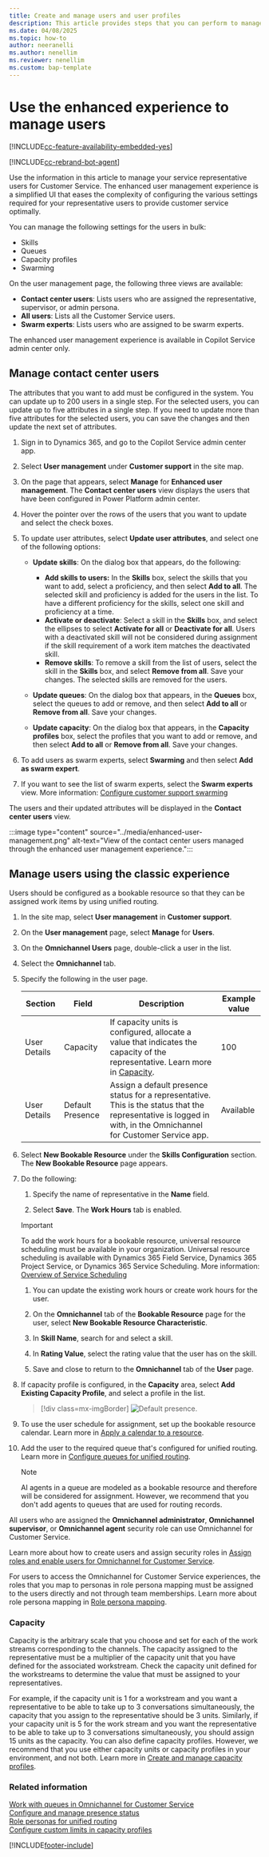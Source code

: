 ```yaml
---
title: Create and manage users and user profiles
description: This article provides steps that you can perform to manage users in Omnichannel for Customer Service.
ms.date: 04/08/2025
ms.topic: how-to
author: neeranelli
ms.author: nenellim
ms.reviewer: nenellim
ms.custom: bap-template
---
```


# Use the enhanced experience to manage users

[!INCLUDE[cc-feature-availability-embedded-yes](../../includes/cc-feature-availability-embedded-yes.md)]

[!INCLUDE[cc-rebrand-bot-agent](../../includes/cc-rebrand-bot-agent.md)]


Use the information in this article to manage your service representative users for Customer Service. The enhanced user management experience is a simplified UI that eases the complexity of configuring the various settings required for your representative users to provide customer service optimally.

You can manage the following settings for the users in bulk:

- Skills
- Queues
- Capacity profiles
- Swarming

On the user management page, the following three views are available:

- **Contact center users**: Lists users who are assigned the representative, supervisor, or admin persona.
- **All users**: Lists all the Customer Service users.
- **Swarm experts**: Lists users who are assigned to be swarm experts.

The enhanced user management experience is available in Copilot Service admin center only.

## Manage contact center users

The attributes that you want to add must be configured in the system. You can update up to 200 users in a single step. For the selected users, you can update up to five attributes in a single step. If you need to update more than five attributes for the selected users, you can save the changes and then update the next set of attributes.

1. Sign in to Dynamics 365, and go to the Copilot Service admin center app.

1. Select **User management** under **Customer support** in the site map.

1. On the page that appears, select **Manage** for **Enhanced user management**. The **Contact center users** view displays the users that have been configured in Power Platform admin center.

1. Hover the pointer over the rows of the users that you want to update and select the check boxes.

1. To update user attributes, select **Update user attributes**, and select one of the following options:

   - **Update skills**: On the dialog box that appears, do the following:
       - **Add skills to users:** In the **Skills** box, select the skills that you want to add, select a proficiency, and then select **Add to all**. The selected skill and proficiency is added for the users in the list. To have a different proficiency for the skills, select one skill and proficiency at a time.
       - **Activate or deactivate**: Select a skill in the **Skills** box, and select the ellipses to select **Activate for all** or **Deactivate for all**. Users with a deactivated skill will not be considered during assignment if the skill requirement of a work item matches the deactivated skill.
       - **Remove skills**: To remove a skill from the list of users, select the skill in the **Skills** box, and select **Remove from all**. Save your changes. The selected skills are removed for the users.

   - **Update queues**: On the dialog box that appears, in the **Queues** box, select the queues to add or remove, and then select **Add to all** or **Remove from all**. Save your changes.

   - **Update capacity**: On the dialog box that appears, in the **Capacity profiles** box, select the profiles that you want to add or remove, and then select **Add to all** or **Remove from all**. Save your changes.

1. To add users as swarm experts, select **Swarming** and then select **Add as swarm expert**.

1. If you want to see the list of swarm experts, select the **Swarm experts** view. More information: [Configure customer support swarming](configure-customer-support-swarming.md)

The users and their updated attributes will be displayed in the **Contact center users** view.

:::image type="content" source="../media/enhanced-user-management.png" alt-text="View of the contact center users managed through the enhanced user management experience.":::

## Manage users using the classic experience

Users should be configured as a bookable resource so that they can be assigned work items by using unified routing.

1. In the site map, select **User management** in **Customer support**.
    
1. On the **User management** page, select **Manage** for **Users**.

1. On the **Omnichannel Users** page, double-click a user in the list.

1. Select the **Omnichannel** tab.

1. Specify the following in the user page.

    | Section | Field | Description | Example value |
    |---------------|---------------------|---------------------|-------------------------------------------------|
    | User Details | Capacity | If capacity units is configured, allocate a value that indicates the capacity of the representative. Learn more in [Capacity](#capacity). | 100 |
    | User Details | Default Presence | Assign a default presence status for a representative. This is the status that the representative is logged in with, in the Omnichannel for Customer Service app. | Available |

1. Select **New Bookable Resource** under the **Skills Configuration** section. The **New Bookable Resource** page appears.

1. Do the following:
   1. Specify the name of representative in the **Name** field.

   1. Select **Save**. The **Work Hours** tab is enabled.
 
    > [!IMPORTANT]
    > To add the work hours for a bookable resource, universal resource scheduling must be available in your organization. Universal resource scheduling is available with Dynamics 365 Field Service, Dynamics 365 Project Service, or Dynamics 365 Service Scheduling. More information: [Overview of Service Scheduling](/dynamics365/customer-service/basics-service-service-scheduling)

   1. You can update the existing work hours or create work hours for the user.

   1. On the **Omnichannel** tab of the **Bookable Resource** page for the user, select **New Bookable Resource Characteristic**.
   
   1. In **Skill Name**, search for and select a skill.
   
   1. In **Rating Value**, select the rating value that the user has on the skill.
   
   1. Save and close to return to the **Omnichannel** tab of the **User** page.

1. If capacity profile is configured, in the **Capacity** area, select **Add Existing Capacity Profile**, and select a profile in the list.

   > [!div class=mx-imgBorder]
   > ![Default presence.](../media/oc-user-omni-tab.png)

1. To use the user schedule for assignment, set up the bookable resource calendar. Learn more in [Apply a calendar to a resource](../../field-service/calendar-resource.md).

1. Add the user to the required queue that's configured for unified routing. Learn more in [Configure queues for unified routing](queues-omnichannel.md).

   > [!NOTE]
   > AI agents in a queue are modeled as a bookable resource and therefore will be considered for assignment. However, we recommend that you don't add agents to queues that are used for routing records.

All users who are assigned the **Omnichannel administrator**, **Omnichannel supervisor**, or **Omnichannel agent** security role can use Omnichannel for Customer Service.

Learn more about how to create users and assign security roles in [Assign roles and enable users for Omnichannel for Customer Service](../implement/add-users-assign-roles.md).

For users to access the Omnichannel for Customer Service experiences, the roles that you map to personas in role persona mapping must be assigned to the users directly and not through team memberships. Learn more about role persona mapping in [Role persona mapping](role-persona-mapping.md).

### Capacity

Capacity is the arbitrary scale that you choose and set for each of the work streams corresponding to the channels. The capacity assigned to the representative must be a multiplier of the capacity unit that you have defined for the associated workstream. Check the capacity unit defined for the workstreams to determine the value that must be assigned to your representatives.

For example, if the capacity unit is 1 for a workstream and you want a representative to be able to take up to 3 conversations simultaneously, the capacity that you assign to the representative should be 3 units. Similarly, if your capacity unit is 5 for the work stream and you want the representative to be able to take up to 3 conversations simultaneously, you should assign 15 units as the capacity. You can also define capacity profiles. However, we recommend that you use either capacity units or capacity profiles in your environment, and not both. Learn more in [Create and manage capacity profiles](capacity-profiles.md).

### Related information

[Work with queues in Omnichannel for Customer Service](queues-omnichannel.md)  
[Configure and manage presence status](presence-custom-presence.md)  
[Role personas for unified routing](role-persona-mapping.md)  
[Configure custom limits in capacity profiles](capacity-profiles.md#custom-limits)  

[!INCLUDE[footer-include](../../includes/footer-banner.md)]
